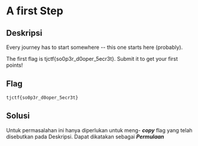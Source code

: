 # A first Step

## Deskripsi
Every journey has to start somewhere -- this one starts here (probably).

The first flag is tjctf{so0p3r_d0oper_5ecr3t}. Submit it to get your first points!

## Flag

```
tjctf{so0p3r_d0oper_5ecr3t}
```

## Solusi
Untuk permasalahan ini hanya diperlukan untuk meng- ***copy*** flag yang telah disebutkan pada Deskripsi. Dapat dikatakan sebagai ***Permulaan***